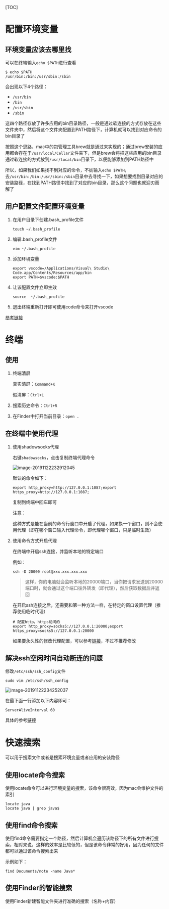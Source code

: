 [TOC]

# 配置环境变量

## 环境变量应该去哪里找

可以在终端输入`echo $PATH`进行查看

```shel
$ echo $PATH
/usr/bin:/bin:/usr/sbin:/sbin
```

会出现以下4个路径：

- `/usr/bin`
- `/bin`
- `/usr/sbin`
- `/sbin`

这四个路径存放了许多应用的bin目录路径，一般是通过软连接的方式存放在这些文件夹中，然后将这个文件夹配置到PATH路径下，计算机就可以找到对应命令的bin目录了



按照这个思路，mac中的包管理工具brew就是通过来实现的；通过brew安装的应用都会存在于`/usr/local/Cellar`文件夹下，但是brew会将把这些应用的bin目录通过软连接的方式放到`/usr/local/bin`目录下，以便能够添加到PATH路径中



所以，如果我们如果找不到对应的命令，不妨输入`echo $PATH`，去`/usr/bin:/bin:/usr/sbin:/sbin`目录中去寻找一下，如果想要找到目录对应的安装路径，在找到PATH路径中找到了对应的bin目录，那么这个问题也就迎刃而解了

## 用户配置文件配置环境变量

1. 在用户目录下创建.bash_profile文件

   `touch ~/.bash_profile`

2. 编辑.bash_profile文件

   `vim ~/.bash_profile`

3. 添加环境变量

   ```shell
   export vscode=/Applications/Visual\ Studio\ Code.app/Contents/Resources/app/bin
   export PATH=$vscode:$PATH
   ```

4. 让该配置文件立即生效

   `source  ~/.bash_profile`

5. 退出终端重新打开即可使用code命令来打开vscode

[参考链接](https://www.jianshu.com/p/f63611e8e821)

# 终端

## 使用

1. 终端清屏

   真实清屏：`Command+K`

   假清屏：`Ctrl+L`

2. 搜索历史命令：`Ctrl+R`

3. 在Finder中打开当前目录：`open .`

## 在终端中使用代理

1. 使用shadowsocks代理

   右键`shadowsocks`，点击复制终端代理命令

   ![image-20191122232912045](/Users/yingjie.lu/Documents/note/.img/image-20191122232912045.png)

   默认的命令如下：

   ```shell
   export http_proxy=http://127.0.0.1:1087;export https_proxy=http://127.0.0.1:1087;
   ```

   复制到终端中回车即可

   注意：

   这种方式是能在当前的命令行窗口中开启了代理，如果换一个窗口，则不会使用代理（即在哪个窗口输入代理命令，即代理哪个窗口，只是临时生效）

2. 使用命令方式开启代理

   在终端中开启ssh连接，并监听本地的特定端口

   例如：

   ```shell
   ssh -D 20000 root@xxx.xxx.xxx.xxx
   ```

   > 这样，你的电脑就会监听本地的20000端口，当你把请求发送到20000端口时，就会通过这个端口往外转发（即代理），然后获取数据后并返回

   在开启ssh连接之后，还需要和第一种方法一样，在特定的窗口设置代理（推荐使用临时代理）

   ```shell
   # 配置http，https访问的
   export http_proxy=socks5://127.0.0.1:20000;export https_proxy=socks5://127.0.0.1:20000
   ```

   如果要永久性的修改代理配置，可以参考[链接](http://www.imooc.com/article/285912)，不过不推荐修改

## 解决ssh空闲时间自动断连的问题

修改`/etc/ssh/ssh_config`文件

```shell
sudo vim /etc/ssh/ssh_config
```

![image-20191122234252037](/Users/yingjie.lu/Documents/note/.img/image-20191122234252037.png)

在最下面一行添加以下内容即可：

```shell
ServerAliveInterval 60
```

具体的参考[链接](https://blog.csdn.net/SandyLoo/article/details/74979817)

# 快速搜索

可以用于搜索文件或者是搜索环境变量或者应用的安装路径

## 使用locate命令搜索

使用locate命令可以进行环境变量的搜索，该命令很高效，因为mac会维护文件的索引

```shell
locate java
locate java | grep java$
```

## 使用find命令搜索

使用find命令需要指定一个路径，然后计算机会遍历该路径下的所有文件进行搜索，相对来说，这样的效率是比较低的，但是该命令非常的好用，因为任何的文件都可以通过该命令搜索出来

示例如下：

```shell
find Documents/note -name Java*
```

## 使用Finder的智能搜索

使用Finder新建智能文件夹进行准确的搜索（名称+内容）
